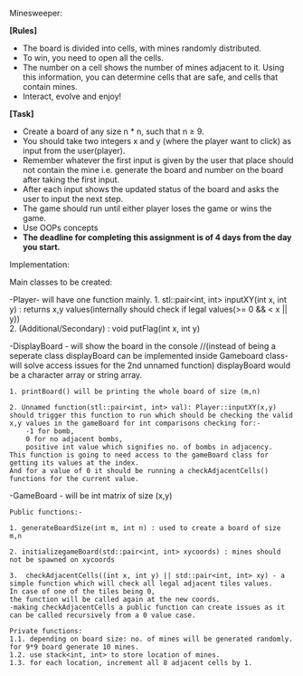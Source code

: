 Minesweeper: 

**[Rules]**

- The board is divided into cells, with mines randomly distributed.
- To win, you need to open all the cells.
- The number on a cell shows the number of mines adjacent to it. Using this information, you can determine cells that are safe, and cells that contain mines.
- Interact, evolve and enjoy!

**[Task]**

- Create a board of any size n * n, such that n ≥ 9.
- You should take two integers x and y (where the player want to click) as input from the user(player).
- Remember whatever the first input is given by the user that place should not contain the mine i.e. generate the board and number on the board after taking the first input.
- After each input shows the updated status of the board and asks the user to input the next step.
- The game should run until either player loses the game or wins the game.
- Use OOPs concepts
- **The deadline for completing this assignment is of 4 days from the day you start.**

Implementation: 

Main classes to be created: 

-Player- will have one function mainly.
    1. stl::pair<int, int> inputXY(int x, int y) : returns x,y values(internally should check if legal values(>= 0 && < x || y))  
    2. (Additional/Secondary) : void putFlag(int x, int y)

-DisplayBoard - will show the board in the console //(instead of being a seperate class displayBoard can be implemented inside Gameboard class- will solve access issues for the 2nd unnamed function)
displayBoard would be a character array or string array.

    1. printBoard() will be printing the whole board of size (m,n)

    2. Unnamed function(stl::pair<int, int> val): Player::inputXY(x,y) should trigger this function to run which should be checking the valid x,y values in the gameBoard for int comparisons checking for:-
        -1 for bomb,
        0 for no adjacent bombs,
        positive int value which signifies no. of bombs in adjacency.
    This function is going to need access to the gameBoard class for getting its values at the index. 
    And for a value of 0 it should be running a checkAdjacentCells() functions for the current value. 

-GameBoard - will be int matrix of size (x,y)

    Public functions:-

    1. generateBoardSize(int m, int n) : used to create a board of size m,n

    2. initializegameBoard(std::pair<int, int> xycoords) : mines should not be spawned on xycoords
    
    3.  checkAdjacentCells((int x, int y) || std::pair<int, int> xy) - a simple function which will check all legal adjacent tiles values. 
    In case of one of the tiles being 0, 
    the function will be called again at the new coords.
    -making checkAdjacentCells a public function can create issues as it can be called recursively from a 0 value case.

    Private functions: 
    1.1. depending on board size: no. of mines will be generated randomly. for 9*9 board generate 10 mines.
    1.2. use stack<int, int> to store location of mines.
    1.3. for each location, increment all 8 adjacent cells by 1.
